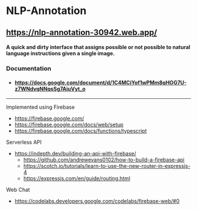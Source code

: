 # NLP-Annotation
## https://nlp-annotation-30942.web.app/

#### A quick and dirty interface that assigns possible or not possible to natural language instructions given a single image.

### Documentation
- #### https://docs.google.com/document/d/1C4MCiYof1wPMm8qHOG7U-z7WNdvqNNqsSg7AiuVyt_o

---

Implemented using Firebase
- https://firebase.google.com/
- https://firebase.google.com/docs/web/setup
- https://firebase.google.com/docs/functions/typescript 

Serverless API
- https://indepth.dev/building-an-api-with-firebase/
  - https://github.com/andrewevans0102/how-to-build-a-firebase-api
  - https://scotch.io/tutorials/learn-to-use-the-new-router-in-expressjs-4
  - https://expressjs.com/en/guide/routing.html

Web Chat
- https://codelabs.developers.google.com/codelabs/firebase-web/#0